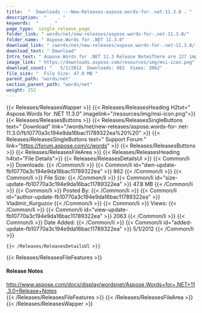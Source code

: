 ```yaml
---
title:  "  Downloads ---New-Releases-aspose.words-for-.net-11.3.0 . " 
description:  "    . " 
keywords:  "    . " 
page_type:  single_release_page
folder_link: " words/net/new-releases/aspose.words-for-.net-11.3.0/"
folder_name: " Aspose.Words for .NET 11.3.0"
download_link: " /words/net/new-releases/aspose.words-for-.net-11.3.0/fb10770a3c194e9da16bac11789322ea"
download_text: " Download"
Intro_text: " Aspose.Words for .NET 11.3 Release NotesThere are 127 improvements and fixes in ..."
image_link: " https://downloads.aspose.com/resources/img/msi-icon.png"
download_count: "   5/1/2012  Downloads: 862  Views: 2062"
file_size: "  File Size: 47.8 MB "
parent_path: "words/net"
section_parent_path: "words/net"
weight: 252 
---
```


{{< Releases/ReleasesWapper >}}
  {{< Releases/ReleasesHeading H2txt=" Aspose.Words for .NET 11.3.0" imagelink="/resources/img/msi-icon.png">}}
  {{< Releases/ReleasesButtons >}}
    {{< Releases/ReleasesSingleButtons text=" Download" link="/words/net/new-releases/aspose.words-for-.net-11.3.0/fb10770a3c194e9da16bac11789322ea%20%20" >}}
    {{< Releases/ReleasesSingleButtons text=" Support Forum " link="https://forum.aspose.com/c/words" >}}
  {{< Releases/ReleasesButtons >}}
  {{< Releases/ReleasesFileArea >}}
    {{< Releases/ReleasesHeading h4txt="File Details">}}
    {{< Releases/ReleasesDetailsUl >}}
            {{< Common/li  >}} Downloads: {{< /Common/li >}} 
      {{< Common/li id="dwn-update-fb10770a3c194e9da16bac11789322ea" >}} 862 {{< /Common/li >}} 
      {{< Common/li  >}} File Size: {{< /Common/li >}} 
      {{< Common/li id="size-update-fb10770a3c194e9da16bac11789322ea" >}} 47.8 MB {{< /Common/li >}} 
      {{< Common/li  >}} Posted By: {{< /Common/li >}} 
      {{< Common/li id="author-update-fb10770a3c194e9da16bac11789322ea" >}} Vladimir_Kurguzov {{< /Common/li >}} 
      {{< Common/li  >}} Views: {{< /Common/li >}} 
      {{< Common/li id="view-update-fb10770a3c194e9da16bac11789322ea" >}} 2063 {{< /Common/li >}} 
      {{< Common/li  >}} Date Added: {{< /Common/li >}} 
      {{< Common/li id="added-update-fb10770a3c194e9da16bac11789322ea" >}} 5/1/2012 {{< /Common/li >}} 

    {{< /Releases/ReleasesDetailsUl >}}

  {{< Releases/ReleasesFileFeatures >}}
      <h4>Release Notes</h4><div><a href="http://www.aspose.com/docs/display/wordsnet/Aspose.Words+for+.NET+11.3.0+Release+Notes">http://www.aspose.com/docs/display/wordsnet/Aspose.Words+for+.NET+11.3.0+Release+Notes</a></div>
  {{< /Releases/ReleasesFileFeatures >}}
 {{< /Releases/ReleasesFileArea >}}
{{< /Releases/ReleasesWapper >}}


